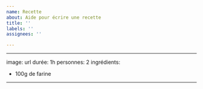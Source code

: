 ```yaml
---
name: Recette
about: Aide pour écrire une recette
title: ''
labels: ''
assignees: ''

---
```



---
image: url
durée: 1h
personnes: 2
ingrédients:
- 100g de farine
---

<!--Ecrire ici le corps de la recette.-->
